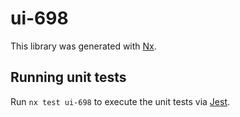 # ui-698

This library was generated with [Nx](https://nx.dev).

## Running unit tests

Run `nx test ui-698` to execute the unit tests via [Jest](https://jestjs.io).
